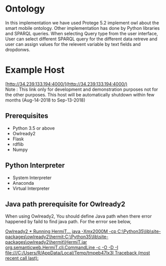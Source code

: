 # Ontology

In this implementation we have used Protege 5.2 implement owl about the smart mobile ontology. Other implementation has
done by Python libraries and SPARQL queries.
When selecting Query type from the user interface, User can select different SPARQL query for the different data retreve
and user can assign values for the relevent variable by text fields and dropdonws.
# Example Host
[http://34.239.133.194:4000/](http://34.239.133.194:4000/)  
Note : This link only for development and demonstration purposes not for the other purposes. This host will be automatically 
shutdown within few months (Aug-14-2018 to Sep-13-2018)
## Prerequisites 
* Python 3.5 or above
* Owlready2
* Flask
* rdflib
* Numpy

## Python Interpreter
* System Interpreter
* Anaconda
* Virtual Interpreter

## Java path prerequisite for Owlready2
When using Owlready2, You should define Java path when there error happened by faild to find java path. For the errror
see below,

[Owlready2 * Running HermiT...
    java -Xmx2000M -cp C:\Python35\lib\site-packages\owlready2\hermit;C:\Python35\lib\site-packages\owlready2\hermit\HermiT.jar org.semanticweb.HermiT.cli.CommandLine -c -O -D -I file:///C:/Users/R/AppData/Local/Temp/tmpeb47lx3l
Traceback (most recent call last): ](http://owlready.8326.n8.nabble.com/Error-using-sync-reasoner-td19.html)

